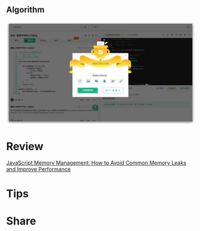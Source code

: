## Algorithm

![fengpu-2023-02-19-lc](../../../images/temp/fengpu-2023-02-19-lc.png)

# Review
[JavaScript Memory Management: How to Avoid Common Memory Leaks and Improve Performance](https://medium.com/itnext/javascript-memory-management-how-to-avoid-common-memory-leaks-and-improve-performance-c018dbbca954)

# Tips


# Share
